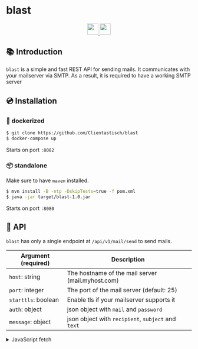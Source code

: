 # blast

<div align="center">
  <a href="https://www.oracle.com/java/">
    <img
      src="https://img.shields.io/badge/Written%20in-java-%23EF4041?style=for-the-badge"
      height="30"
    />
  </a>
  <a href="https://www.oracle.com/java/">
    <img
      src="https://img.shields.io/badge/spring-boot-%27a147?style=for-the-badge"
      height="30"
    />
  </a>
</div>

## 📚 Introduction

`blast` is a simple and fast REST API for sending mails. It communicates with your mailserver via SMTP. As a result, it is required to have a working SMTP server

## 💿 Installation

### 🐳 dockerized

```bash
$ git clone https://github.com/Clientastisch/blast
$ docker-compose up
```

Starts on port `:8082`

### 📦 standalone

Make sure to have `maven` installed.

```bash
$ mvn install -B -ntp -DskipTests=true -f pom.xml
$ java -jar target/blast-1.0.jar
```

Starts on port `:8080`

## 🚧 API

`blast` has only a single endpoint at `/api/v1/mail/send` to send mails.

| Argument (required) | Description |
| --- | --- |
| `host`: string | The hostname of the mail server (mail.myhost.com) |
| `port`: integer | The port of the mail server (default: 25) |
| `starttls`: boolean | Enable tls if your mailserver supports it |
| `auth`: object | json object with `mail` and `password` |
| `message`: object | json object with `recipient`, `subject` and `text` |

<details>
 <summary> JavaScript fetch </summary>

```js
fetch("http://myhost.com:8082/api/v1/mail/send", {
    method: 'POST',
    headers: {
        'Content-Type': 'application/json',
    },
    body: JSON.stringify({
        'host': 'mail.myhost.dev',
        'port': 25,
        'starttls': false,
        'auth': {
            'mail': 'noreply@myhost.dev',
            'password': 'mypassword'
        },
        'message': {
            'recipient': 'someone@gmail.com',
            'subject': 'Foo',
            'text': 'Shit is getting real'
        }
    })
})
```
</details>